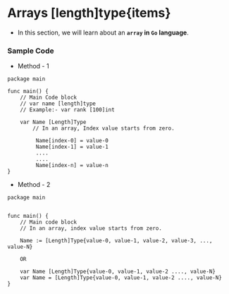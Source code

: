 # Arrays [length]type{items}

- In this section, we will learn about an __`array` in `Go` language__.

### Sample Code

- Method - 1
```
package main

func main() {
	// Main Code block
	// var name [length]type
	// Example:- var rank [100]int

	var Name [Length]Type
        // In an array, Index value starts from zero.
        
         Name[index-0] = value-0
         Name[index-1] = value-1
         ....
         ....
         Name[index-n] = value-n         
}
```

- Method - 2
```
package main


func main() {
	// Main code block
	// In an array, index value starts from zero.
	
	Name := [Length]Type{value-0, value-1, value-2, value-3, ..., value-N}
	
	OR
	
	var Name [Length]Type{value-0, value-1, value-2 ...., value-N}
	var Name = [Length]Type{value-0, value-1, value-2 ...., value-N}
}
```



